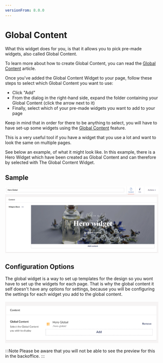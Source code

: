 ```yaml
---
versionFrom: 8.0.0
---
```


# Global Content

What this widget does for you, is that it allows you to pick pre-made widgets, also called Global Content.

To learn more about how to create Global Content, you can read the [Global Content](../../Uno-pedia/Content-Types/Global-Content/index.md) article.

Once you've added the Global Content Widget to your page, follow these steps to select which Global Content you want to use:

- Click "Add"
- From the dialog in the right-hand side, expand the folder containing your Global Content (click the arrow next to it)
- Finally, select which of your pre-made widgets you want to add to your page

Keep in mind that in order for there to be anything to select, you will have to have set-up some widgets using the [Global Content](../../Uno-pedia/Content-Types/Global-Content/index.md) feature.

This is a very useful tool if you have a widget that you use a lot and want to look the same on multiple pages.

See below an example, of what it might look like. In this example, there is a Hero Widget which have been created as Global Content and can therefore by selected with The Global Content Widget.

## Sample

![Configuration options for the Global Content widget](images/Hero-global.png)

## Configuration Options

The global widget is a way to set up templates for the design so you wont have to set up the widgets for each page. That is why the global content it self doesn't have any options for settings, because you will be configuring the settings for each widget you add to the global content.

![Configuration options for the Global Content widget](images/Global-widget.png)

:::Note
Please be aware that you will not be able to see the preview for this in the backoffice.
:::

